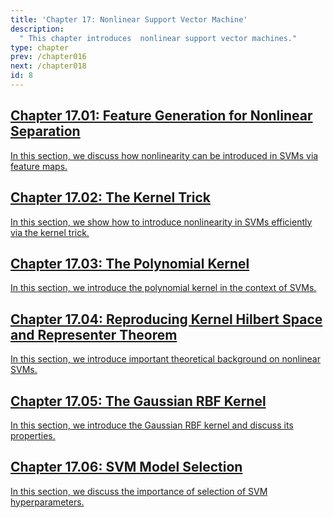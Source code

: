 ```yaml
---
title: 'Chapter 17: Nonlinear Support Vector Machine'
description:
  " This chapter introduces  nonlinear support vector machines." 
type: chapter
prev: /chapter016
next: /chapter018
id: 8
---
```



<section class="c72e2d57">
  <h2 class="_5e0ebe7a">
  <a class="_46224d00 _7e2d93b5" href="/chapter17-01-nonlinsvm-featuregen">Chapter 17.01: Feature Generation for Nonlinear Separation</a>

  </h2>
  <p class="de526628">
  <a class="_46224d00 _7e2d93b5" href="/chapter17-01-nonlinsvm-featuregen"> In this section, we discuss how nonlinearity can be introduced in SVMs via feature maps. </a>
  </p>
</section>





<section class="c72e2d57">
  <h2 class="_5e0ebe7a">
  <a class="_46224d00 _7e2d93b5" href="/chapter17-02-nonlinsvm-kernel-trick">Chapter 17.02: The Kernel Trick</a>

  </h2>
  <p class="de526628">
  <a class="_46224d00 _7e2d93b5" href="/chapter17-02-nonlinsvm-kernel-trick"> In this section, we show how to introduce nonlinearity in SVMs efficiently via the kernel trick. </a>
  </p>
</section>





<section class="c72e2d57">
  <h2 class="_5e0ebe7a">
  <a class="_46224d00 _7e2d93b5" href="/chapter17-03-nonlinsvm-kernel-poly">Chapter 17.03: The Polynomial Kernel</a>

  </h2>
  <p class="de526628">
  <a class="_46224d00 _7e2d93b5" href="/chapter17-03-nonlinsvm-kernel-poly"> In this section, we introduce the polynomial kernel in the context of SVMs. </a>
  </p>
</section>





<section class="c72e2d57">
  <h2 class="_5e0ebe7a">
  <a class="_46224d00 _7e2d93b5" href="/chapter17-04-nonlinsvm-rkhs-repr">Chapter 17.04: Reproducing Kernel Hilbert Space and Representer Theorem</a>

  </h2>
  <p class="de526628">
  <a class="_46224d00 _7e2d93b5" href="/chapter17-04-nonlinsvm-rkhs-repr"> In this section, we introduce important theoretical background on nonlinear SVMs. </a>
  </p>
</section>





<section class="c72e2d57">
  <h2 class="_5e0ebe7a">
  <a class="_46224d00 _7e2d93b5" href="/chapter17-05-nonlinsvm-kernel-rbf">Chapter 17.05: The Gaussian RBF Kernel</a>

  </h2>
  <p class="de526628">
  <a class="_46224d00 _7e2d93b5" href="/chapter17-05-nonlinsvm-kernel-rbf"> In this section, we introduce the Gaussian RBF kernel and discuss its properties. </a>
  </p>
</section>





<section class="c72e2d57">
  <h2 class="_5e0ebe7a">
  <a class="_46224d00 _7e2d93b5" href="/chapter17-06-nonlinsvm-modelsel">Chapter 17.06: SVM Model Selection</a>

  </h2>
  <p class="de526628">
  <a class="_46224d00 _7e2d93b5" href="/chapter17-06-nonlinsvm-modelsel"> In this section, we discuss the importance of selection of SVM hyperparameters. </a>
  </p>
</section>




